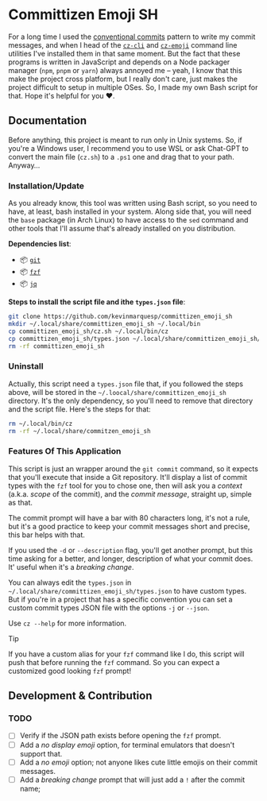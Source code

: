 # Committizen Emoji SH
For a long time I used the [conventional commits](https://www.conventionalcommits.org/en/v1.0.0/) pattern to write my commit messages, and when I head of the [`cz-cli`](https://github.com/commitizen/cz-cli) and [`cz-emoji`](https://github.com/ngryman/cz-emoji) command line utilities I've installed them in that same moment. But the fact that these programs is written in JavaScript and depends on a Node packager manager (`npm`, `pnpm` or `yarn`) always annoyed me – yeah, I know that this make the project cross platform, but I really don't care, just makes the project difficult to setup in multiple OSes. So, I made my own Bash script for that. Hope it's helpful for you :heart:.
## Documentation
Before anything, this project is meant to run only in Unix systems. So, if you're a Windows user, I recommend you to use WSL or ask Chat-GPT to convert the main file (`cz.sh`) to a `.ps1` one and drag that to your path. Anyway…
### Installation/Update
As you already know, this tool was written using Bash script, so you need to have, at least, bash installed in your system. Along side that, you will need the `base` package (in Arch Linux) to have access to the `sed` command and other tools that I'll assume that's already installed on you distribution.

**Dependencies list**:
+ 📦 [`git`](https://github.com/git/git)
+ :package: [`fzf`](https://github.com/junegunn/fzf)
+ :package: [`jq`](https://github.com/jqlang/jq)

**Steps to install the script file and ithe `types.json` file**:
```bash
git clone https://github.com/kevinmarquesp/committizen_emoji_sh
mkdir ~/.local/share/committizen_emoji_sh ~/.local/bin
cp committizen_emoji_sh/cz.sh ~/.local/bin/cz
cp committizen_emoji_sh/types.json ~/.local/share/committizen_emoji_sh/types.json
rm -rf committizen_emoji_sh
```
### Uninstall
Actually, this script need a `types.json` file that, if you followed the steps above, will be stored in the `~/.loocal/share/committizen_emoji_sh` directory. It's the only dependency, so you'll need to remove that directory and the script file. Here's the steps for that:
```bash
rm ~/.local/bin/cz
rm -rf ~/.local/share/commitzen_emoji_sh
```
### Features Of This Application
This script is just an wrapper around the `git commit` command, so it expects that you'll execute that inside a Git repository. It'll display a list of commit types with the `fzf` tool for you to chose one, then will ask you a *context* (a.k.a. *scope* of the commit), and the *commit message*, straight up, simple as that.

The commit prompt will have a bar with 80 characters long, it's not a rule, but it's a good practice to keep your commit messages short and precise, this bar helps with that.

If you used the `-d` or `--description` flag, you'll get another prompt, but this time asking for a better, and longer, description of what your commit does. It' useful when it's a *breaking change*.

You can always edit the `types.json` in `~/.local/share/committizen_emoji_sh/types.json` to have custom types. But if you're in a project that has a specific convention you can set a custom commit types JSON file with the options `-j` or `--json`. 

Use `cz --help` for more information.

> [!TIP]
> If you have a custom alias for your `fzf` command like I do, this script will push that before running the `fzf` command. So you can expect a customized good looking `fzf` prompt!
## Development & Contribution
### TODO
- [ ] Verify if the JSON path exists before opening the `fzf` prompt.
- [ ] Add a *no display emoji* option, for terminal emulators that doesn't support that.
- [ ] Add a *no emoji* option; not anyone likes cute little emojis on their commit messages.
- [ ] Add a *breaking change* prompt that will just add a `!` after the commit name;

